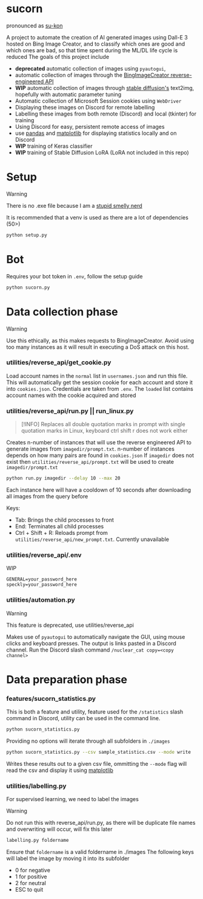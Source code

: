 # sucorn
pronounced as [su-kon](https://fubuki.moe/mascots.html)

A project to automate the creation of AI generated images using Dall-E 3 hosted on Bing Image Creator, and to classify which ones are good and which ones are bad, so that time spent during the ML/DL life cycle is reduced
The goals of this project include
- **deprecated** automatic collection of images using `pyautogui`,
- automatic collection of images through the [BingImageCreator reverse-engineered API](https://github.com/acheong08/BingImageCreator/tree/main)
- **WIP** automatic collection of images through [stable diffusion's](https://github.com/CompVis/stable-diffusion) text2img, hopefully with automatic parameter tuning
- Automatic collection of Microsoft Session cookies using `WebDriver`
- Displaying these images on Discord for remote labelling
- Labelling these images from both remote (Discord) and local (tkinter) for training
- Using Discord for easy, persistent remote access of images
- use [pandas](https://pypi.org/project/pandas/) and [matplotlib](https://pypi.org/project/matplotlib/) for displaying statistics locally and on Discord
- **WIP** training of Keras classifier
- **WIP** training of Stable Diffusion LoRA (LoRA not included in this repo)

# Setup
> [!WARNING]
> There is no .exe file because I am a [stupid smelly nerd](https://github.com/sherlock-project/sherlock/issues/2011)

It is recommended that a venv is used as there are a lot of dependencies (50>)
```bash
python setup.py
```

# Bot
Requires your bot token in `.env`, follow the setup guide
```bash
python sucorn.py
```

# Data collection phase
> [!WARNING]
> Use this ethically, as this makes requests to BingImageCreator. Avoid using too many instances as it will result in executing a DoS attack on this host.

### utilities/reverse_api/get_cookie.py

Load account names in the `normal` list in `usernames.json` and run this file. This will automatically get the session cookie for each account and store it into `cookies.json`. Credentials are taken from `.env`. The `loaded` list contains account names with the cookie acquired and stored

### utilities/reverse_api/run.py || run_linux.py
> [!INFO]
> Replaces all double quotation marks in prompt with single quotation marks in Linux, keyboard ctrl shift r does not work either

Creates n-number of instances that will use the reverse engineered API to generate images from `imagedir/prompt.txt`. n-number of instances depends on how many pairs are found in `cookies.json`
If `imagedir` does not exist then `utilities/reverse_api/prompt.txt` will be used to create `imagedir/prompt.txt`
```bash
python run.py imagedir --delay 10 --max 20
```
Each instance here will have a cooldown of 10 seconds after downloading all images from the query before 

Keys:
- Tab: Brings the child processes to front
- End: Terminates all child processes
- Ctrl + Shift + R: Reloads prompt from `utilities/reverse_api/new_prompt.txt`. Currently unavailable

### utilities/reverse_api/.env

WIP
```
GENERAL=your_password_here
speckly=your_password_here
```

### utilities/automation.py
> [!WARNING]
> This feature is deprecated, use utilities/reverse_api

Makes use of `pyautogui` to automatically navigate the GUI, using mouse clicks and keyboard presses. The output is links pasted in a Discord channel. Run the Discord slash command `/nuclear_cat copy=<copy channel>`

# Data preparation phase
### features/sucorn_statistics.py
This is both a feature and utility, feature used for the `/statistics` slash command in Discord, utility can be used in the command line. 

```bash
python sucorn_statistics.py
```
Providing no options will iterate through all subfolders in `./images`
```bash
python sucorn_statistics.py --csv sample_statistics.csv --mode write
```
Writes these results out to a given csv file, ommitting the `--mode` flag will read the csv and display it using [matplotlib](https://pypi.org/project/matplotlib/)

### utilities/labelling.py
For supervised learning, we need to label the images
> [!WARNING]
> Do not run this with reverse_api/run.py, as there will be duplicate file names and overwriting will occur, will fix this later

```bash
labelling.py foldername
```
Ensure that `foldername` is a valid foldername in ./images
The following keys will label the image by moving it into its subfolder
- 0 for negative
- 1 for positive
- 2 for neutral
- ESC to quit